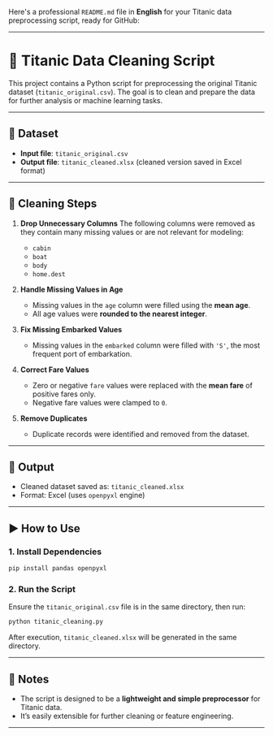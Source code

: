 Here's a professional `README.md` file in **English** for your Titanic data preprocessing script, ready for GitHub:

---

# 🧼 Titanic Data Cleaning Script

This project contains a Python script for preprocessing the original Titanic dataset (`titanic_original.csv`). The goal is to clean and prepare the data for further analysis or machine learning tasks.

---

## 📄 Dataset

* **Input file**: `titanic_original.csv`
* **Output file**: `titanic_cleaned.xlsx` (cleaned version saved in Excel format)

---

## 🧹 Cleaning Steps

1. **Drop Unnecessary Columns**
   The following columns were removed as they contain many missing values or are not relevant for modeling:

   * `cabin`
   * `boat`
   * `body`
   * `home.dest`

2. **Handle Missing Values in Age**

   * Missing values in the `age` column were filled using the **mean age**.
   * All age values were **rounded to the nearest integer**.

3. **Fix Missing Embarked Values**

   * Missing values in the `embarked` column were filled with `'S'`, the most frequent port of embarkation.

4. **Correct Fare Values**

   * Zero or negative `fare` values were replaced with the **mean fare** of positive fares only.
   * Negative fare values were clamped to `0`.

5. **Remove Duplicates**

   * Duplicate records were identified and removed from the dataset.

---

## 💾 Output

* Cleaned dataset saved as: `titanic_cleaned.xlsx`
* Format: Excel (uses `openpyxl` engine)

---

## ▶️ How to Use

### 1. Install Dependencies

```bash
pip install pandas openpyxl
```

### 2. Run the Script

Ensure the `titanic_original.csv` file is in the same directory, then run:

```bash
python titanic_cleaning.py
```

After execution, `titanic_cleaned.xlsx` will be generated in the same directory.

---

## 📌 Notes

* The script is designed to be a **lightweight and simple preprocessor** for Titanic data.
* It’s easily extensible for further cleaning or feature engineering.

---

